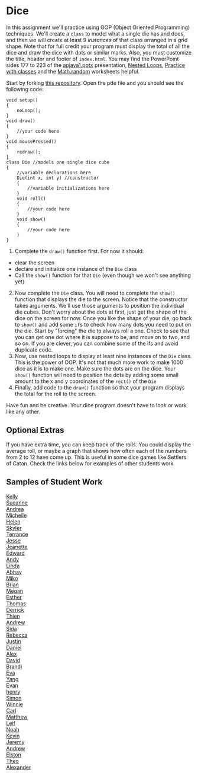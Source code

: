 Dice
====

In this assignment we'll practice using OOP (Object Oriented Programming) techniques. We'll create a `class` to model what a single die has and does, and then we will create at least 9 *instances* of that class arranged in a grid shape. Note that for full credit your program must display the total of all the dice and draw the dice with dots or similar marks. Also, you must customize the title, header and footer of `index.html`. You may find the PowerPoint sides 177 to 223 of the [apjava1.pptx](https://drive.google.com/open?id=0Bz2ZkT6qWPYTVkF4Q19aZ3dfdk0) presentation, [Nested Loops](https://docs.google.com/document/d/1kzbAIebvhj0euZFYFa1WSLWWy_2cWwrq_sL0Ae4CaAw/edit?usp=sharing), [Practice with classes](https://docs.google.com/document/d/1kzbAIebvhj0euZFYFa1WSLWWy_2cWwrq_sL0Ae4CaAw/edit?usp=sharing) and the [Math.random](https://drive.google.com/file/d/0Bz2ZkT6qWPYTSU84X3FSOGYwdFU/view?usp=sharing) worksheets helpful.

Start by forking [this repository](https://github.com/LowellSampleClass/). Open the pde file and you should see the following code:

	void setup()
	{
	    noLoop();
	}
	void draw()
	{
	    //your code here
	}
	void mousePressed()
	{
	    redraw();
	}
	class Die //models one single dice cube
	{
	    //variable declarations here
	    Die(int x, int y) //constructor
	    {
	        //variable initializations here
	    }
	    void roll()
	    {
	        //your code here
	    }
	    void show()
	    {
	        //your code here
	    }
	}


1. Complete the `draw()` function first. For now it should:  
  - clear the screen
  - declare and initialize one instance of the `Die` class
  - Call the `show()` function for that `Die` (even though we won't see anything yet)
2. Now complete the `Die` class. You will need to complete the `show()` function that displays the die to the screen. Notice that the constructor takes arguments. We'll use those arguments to position the individual die cubes. Don't worry about the dots at first, just get the shape of the dice on the screen for now. Once you like the shape of your die, go back to `show()` and add some `if`s to check how many dots you need to put on the die. Start by "forcing" the die to always roll a one. Check to see that you can get one dot where it is suppose to be, and move on to two, and so on. If you are clever, you can combine some of the ifs and avoid duplicate code. 
3. Now, use nested loops to display at least nine instances of the `Die` class. This is the power of OOP. It's not that much more work to make 1000 dice as it is to make one. Make sure the dots are on the dice. Your `show()` function will need to position the dots by adding some small amount to the x and y coordinates of the `rect()` of the `Die`
4. Finally, add code to the `draw()` function so that your program displays the total for the roll to the screen.  

Have fun and be creative. Your dice program doesn't have to look or work like any other.  

Optional Extras
---------------

If you have extra time, you can keep track of the rolls. You could display the average roll, or maybe a graph that shows how often each of the numbers from 2 to 12 have come up. This is useful in some dice games like Settlers of Catan. Check the links below for examples of other students work

Samples of Student Work
-----------------------
[Kelly](http://kellyhuang21.github.io/Dice/)  
[Sueanne](http://sushisueanne.github.io/Dice/)  
[Andrea](http://ardzejafyl.github.io/Dice/)  
[Michelle](http://xmichellex.github.io/Dice/)  
[Helen](http://hezhang2.github.io/Dice/)  
[Skyler](http://skymefly.github.io/Dice/)  
[Terrance](http://auxoworks.github.io/Dice/)  
[Jesse](http://jessew927.github.io/Dice/)  
[Jeanette](http://roquefortt.github.io/Dice/)  
[Edward](http://edyuen.github.io/Dice/)  
[Andy](http://huangandy54.github.io/Dice/)  
[Linda](http://wanglindal.github.io/Dice/)  
[Abhay](http://negiabhay98.github.io/Dice/)  
[Miko](http://mikolajkrajewski.github.io/Dice/)  
[Brian](http://btx123.github.io/Dice/)  
[Megan](http://meegee98.github.io/Dice/)  
[Esther](http://elam2016.github.io/Dice/)  
[Thomas](http://leechak.github.io/Dice/)  
[Derrick](http://pepe-roni.github.io/Dice/)  
[Thien](http://thtran1.github.io/Dice/)  
[Andrew](http://andrewtheo.github.io/Dice/)  
[Sida](http://sidaqin.github.io/Dice/)  
[Rebecca](http://rebeckur.github.io/Dice/)  
[Justin](http://theotherjustin.github.io/Dice/)  
[Daniel](http://donutdaniel.github.io/Dice/)  
[Alex](http://alexlo1.github.io/Dice/)  
[David](http://unuse45.github.io/Dice/)  
[Brandi](http://brw1221.github.io/Dice/)  
[Eva](http://caieva21.github.io/Dice/)  
[Yang](http://giangd.github.io/Dice/)  
[Evan](http://evhuang.github.io/Dice/)  
[henry](http://usaruner.github.io/Dice/)  
[Simon](http://omgitssimon.github.io/Dice/)  
[Winnie](http://winnie3269.github.io/Dice/)  
[Carl](http://cahouweling.github.io/Dice/)  
[Matthew](http://yeahmatts.github.io/Dice/)  
[Leif](http://leifmorgan.github.io/Dice/)  
[Noah](http://noahzpepper.github.io/Dice/)  
[Kevin](http://oohklim.github.io/Dice/)  
[Jeremy](http://gitrektapcs.github.io/Dice/)  
[Andrew](http://frostytimp.github.io/Dice/)  
[Elston](http://458elma.github.io/Dice/)  
[Theo](http://awesomestickman.github.io/Dice/)  
[Alexander](http://alzhu1.github.io/Dice/)  

